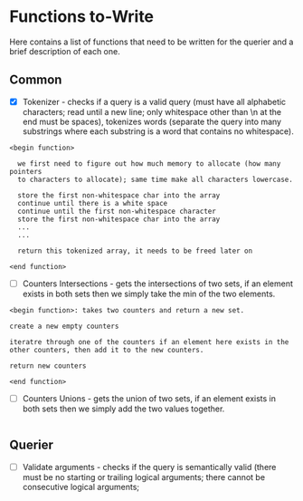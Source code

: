 # Functions to-Write
Here contains a list of functions that need to be written for the querier and a brief 
description of each one. 

## Common
- [x] Tokenizer - checks if a query is a valid query (must have all alphabetic
characters; read until a new line; only whitespace other than \n at the end 
must be spaces), tokenizes words (separate the query into many substrings 
where each substring is a word that contains no whitespace).
```
<begin function>

  we first need to figure out how much memory to allocate (how many pointers
  to characters to allocate); same time make all characters lowercase.

  store the first non-whitespace char into the array
  continue until there is a white space
  continue until the first non-whitespace character
  store the first non-whitespace char into the array
  ...
  ...

  return this tokenized array, it needs to be freed later on

<end function>
```
- [ ] Counters Intersections - gets the intersections of two sets, if an element
exists in both sets then we simply take the min of the two elements. 
```
<begin function>: takes two counters and return a new set.

create a new empty counters 

iteratre through one of the counters if an element here exists in the 
other counters, then add it to the new counters.

return new counters 

<end function>
```

- [ ] Counters Unions - gets the union of two sets, if an element exists in both sets
then we simply add the two values together. 
```

```

## Querier 
- [ ] Validate arguments - checks if the query is semantically valid (there must 
be no starting or trailing logical arguments; there cannot be consecutive 
logical arguments;
